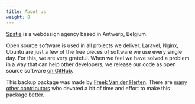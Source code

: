 ```yaml
---
title: About us
weight: 8
---
```


[Spatie](https://spatie.be) is a webdesign agency based in Antwerp, Belgium.

Open source software is used in all projects we deliver. Laravel, Nginx, Ubuntu are just a few of the free pieces of software we use every single day. For this, we are very grateful. 
When we feel we have solved a problem in a way that can help other developers, we release our code as open source software [on GitHub](https://spatie.be/opensource).

This backup package was made by [Freek Van der Herten](https://twitter.com/freekmurze). There are [many other contributors](https://github.com/spatie/laravel-backup/graphs/contributors) who devoted a bit of time and effort to make this package better.
